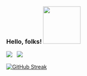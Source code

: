### Hello, folks! <img src="https://media.giphy.com/media/PhE9yZiXP0tGgK3vcP/giphy.gif" width="100" height="100" />



<!--
**Aishwarya020/aishwarya020** is a ✨ _special_ ✨ repository because its `README.md` (this file) appears on your GitHub profile.

Here are some ideas to get you started:

- 🔭 I’m currently working on OnedataShare and a Maternity App
- 🌱 I’m currently learning AWS S3, ReactJS
- 👯 I’m looking to collaborate on Web Developments
- 🤔 I’m looking for help with ...
- 💬 Ask me about well, Depends on what you want to learn about
- 📫 How to reach me: LinkedIn please!
- 😄 Pronouns: ...
- ⚡ Fun fact: 🤔🙄
-->
![](https://visitor-badge.glitch.me/badge?page_id=aishwarya020.aishwarya020) &nbsp; ![](https://komarev.com/ghpvc/?username=aishwarya020&color=brightgreen)

[![GitHub Streak](https://github-readme-streak-stats.herokuapp.com/?user=aishwarya020&theme=tokyonight)](https://git.io/streak-stats)

